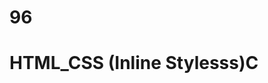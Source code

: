 # 96
# HTML_CSS (Inline Stylesss)C
<p style="color: blue; font_size: 20 px;"< styled paragraph<//1>

